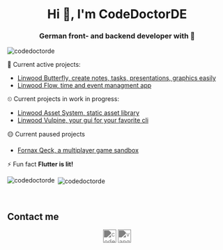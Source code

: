 <h1 align="center">Hi 👋, I'm CodeDoctorDE</h1>
<h3 align="center">German front- and backend developer with 💙</h3>

<p align="left"> <img src="https://komarev.com/ghpvc/?username=codedoctorde" alt="codedoctorde" /> </p>

💪 Current active projects:
- [Linwood Butterfly, create notes, tasks, presentations, graphics easily](https://github.com/LinwoodDev/Butterfly)
- [Linwood Flow, time and event managment app](https://github.com/LinwoodDev/Flow)

⏲ Current projects in work in progress:
- [Linwood Asset System, static asset library](https://github.com/LinwoodDev/AssetSystem)
- [Linwood Vulpine, your gui for your favorite cli](https://github.com/LinwoodDev/Vulpine)

🟡 Current paused projects
- [Fornax Qeck, a multiplayer game sandbox](https://github.com/FornaxTeam/fornax-lang)

⚡ Fun fact **Flutter is lit!**

<p><img align="left" src="https://github-readme-stats.vercel.app/api/top-langs/?username=codedoctorde&layout=compact&theme=radical" alt="codedoctorde" /></p>

<p>&nbsp;<img align="center" src="https://github-readme-stats.vercel.app/api?username=codedoctorde&show_icons=true&theme=radical" alt="codedoctorde" /></p>
<br/>

## Contact me

<p align="center">
<a href="https://twitter.com/codedoctorde" target="blank"><img style="filter: invert(0.5)" align="center" src="https://cdn.jsdelivr.net/npm/simple-icons@v4/icons/twitter.svg" alt="codedoctorde" height="30" width="30" /></a>
<a href="https://www.youtube.com/c/vangorahd" target="blank"><img style="filter: invert(0.5)" align="center" src="https://cdn.jsdelivr.net/npm/simple-icons@v4/icons/youtube.svg" alt="vangorahd" height="30" width="30" /></a>
</p>
